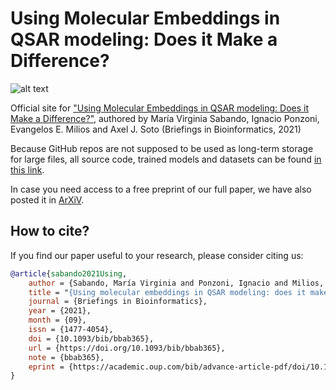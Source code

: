 # Using Molecular Embeddings in QSAR modeling: Does it Make a Difference? #

![alt text](https://github.com/VirginiaSabando/UnMolEmb/blob/master/Molemb_teaser.jpeg)

Official site for ["Using Molecular Embeddings in QSAR modeling: Does it Make a Difference?"](https://doi.org/10.1093/bib/bbab365), authored by María Virginia Sabando, Ignacio Ponzoni, Evangelos E. Milios and Axel J. Soto (Briefings in Bioinformatics, 2021)

Because GitHub repos are not supposed to be used as long-term storage for large files, all source code, trained models and datasets can be found [in this link](https://csunseduar-my.sharepoint.com/:f:/g/personal/virginia_sabando_cs_uns_edu_ar/EjUkG4X2A31EgJ0Aj0EjveYBMcooO8mKIpQoHquoQtdUhw). 

In case you need access to a free preprint of our full paper, we have also posted it in [ArXiV](https://arxiv.org/abs/2104.02604).

## How to cite? ##

If you find our paper useful to your research, please consider citing us:

```bibtex
@article{sabando2021Using,
    author = {Sabando, María Virginia and Ponzoni, Ignacio and Milios, Evangelos E and Soto, Axel J},
    title = "{Using molecular embeddings in QSAR modeling: does it make a difference?}",
    journal = {Briefings in Bioinformatics},
    year = {2021},
    month = {09},
    issn = {1477-4054},
    doi = {10.1093/bib/bbab365},
    url = {https://doi.org/10.1093/bib/bbab365},
    note = {bbab365},
    eprint = {https://academic.oup.com/bib/advance-article-pdf/doi/10.1093/bib/bbab365/40327544/bbab365.pdf},
}



```
